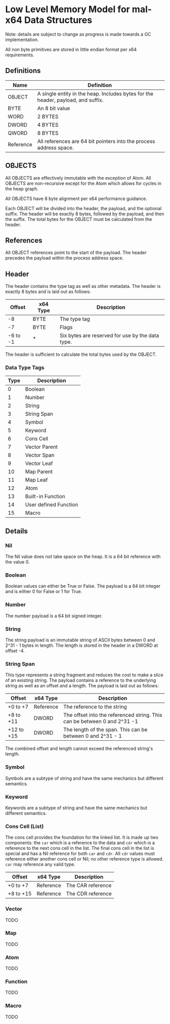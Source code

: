 # Low Level Memory Model for mal-x64 Data Structures

Note: details are subject to change as progress is made towards a GC implementation.

All non byte primitives are stored in little endian format per x64 requirements.

## Definitions
|Name|Definition|
|----|----------|
|OBJECT|A single entity in the heap. Includes bytes for the header, payload, and suffix.|
|BYTE|An 8 bit value|
|WORD|2 BYTES|
|DWORD|4 BYTES|
|QWORD|8 BYTES|
|Reference|All references are 64 bit pointers into the process address space.

## OBJECTS
All OBJECTS are effectively immutable with the exception of Atom. All OBJECTS are
non-recursive except for the Atom which allows for cycles in the heap graph.

All OBJECTS have 8 byte alignment per x64 performance guidance.

Each OBJECT will be divided into the header, the payload, and the optional
suffix. The header will be exactly 8 bytes, followed by the payload, and then the
suffix. The total bytes for the OBJECT must be calculated from the header.

## References
All OBJECT references point to the start of the payload. The header precedes the payload
within the process address space.

## Header
The header contains the type tag as well as other metadata. The header is exactly 8 bytes and
is laid out as follows:

|Offset|x64 Type|Description|
|------|--------|-----------|
|-8|BYTE|The type tag|
|-7|BYTE|Flags|
|-6 to -1|*|Six bytes are reserved for use by the data type.|

The header is sufficient to calculate the total bytes used by the OBJECT.

### Data Type Tags
|Type|Description|
|----|-----------|
|0   |Boolean|
|1   |Number|
|2   |String|
|3   |String Span|
|4   |Symbol|
|5   |Keyword|
|6   |Cons Cell|
|7   |Vector Parent|
|8   |Vector Span|
|9   |Vector Leaf|
|10  |Map Parent|
|11  |Map Leaf|
|12  |Atom|
|13  |Built-in Function|
|14  |User defined Function|
|15  |Macro|

## Details
### Nil
The Nil value does not take space on the heap. It is a 64 bit reference with the value 0.

### Boolean
Boolean values can either be True or False. The payload is a 64 bit integer and is either 0
for False or 1 for True.

### Number
The number payload is a 64 bit signed integer.

### String
The string payload is an immutable string of ASCII bytes between 0 and 2^31 - 1 bytes in
length. The length is stored in the header in a DWORD at offset -4.

### String Span
This type represents a string fragment and reduces the cost to make a slice of an existing
string. The payload contains a reference to the underlying string as well as an offset and
a length. The payload is laid out as follows:

|Offset|x64 Type|Description|
|------|--------|-----------|
|+0 to +7|Reference|The reference to the string|
|+8 to +11|DWORD|The offset into the referenced string. This can be between 0 and 2^31 -1|
|+12 to +15|DWORD|The length of the span. This can be between 0 and 2^31 - 1|

The combined offset and length cannot exceed the referenced string's length.

### Symbol
Symbols are a subtype of string and have the same mechanics but different semantics.

### Keyword
Keywords are a subtype of string and have the same mechanics but different semantics.

### Cons Cell (List)
The cons cell provides the foundation for the linked list. It is made up two components: the
`car` which is a reference to the data and `cdr` which is a reference to the next cons cell
in the list. The final cons cell in the list is special and has a Nil reference for both
`car` and `cdr`. All `cdr` values must reference either another cons cell or Nil; no other
reference type is allowed. `car` may reference any valid type.

|Offset|x64 Type|Description|
|------|--------|-----------|
|+0 to +7|Reference|The CAR reference|
|+8 to +15|Reference|The CDR reference|

### Vector
TODO

### Map
TODO

### Atom
TODO

### Function
TODO

### Macro
TODO
